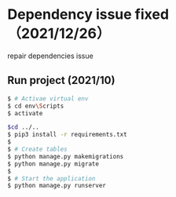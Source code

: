 # Dependency issue fixed （2021/12/26）
repair dependencies issue

## Run project (2021/10)

```bash
$ # Activae virtual env
$ cd env\Scripts
$ activate

$cd ../..
$ pip3 install -r requirements.txt
$
$ # Create tables
$ python manage.py makemigrations
$ python manage.py migrate
$
$ # Start the application 
$ python manage.py runserver 

```
